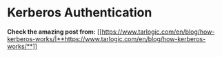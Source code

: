 # Kerberos Authentication


**Check the amazing post from:** [[https://www.tarlogic.com/en/blog/how-kerberos-works/|**https://www.tarlogic.com/en/blog/how-kerberos-works/**]]

